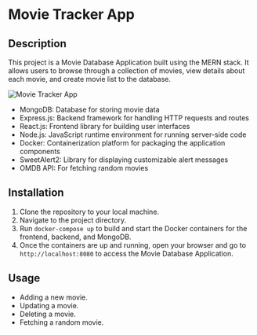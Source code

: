 # Movie Tracker App

## Description

This project is a Movie Database Application built using the MERN stack. It allows users to browse through a collection of movies, view details about each movie, and create movie list to the database.

![Movie Tracker App](MovieTracker.gif)

- MongoDB: Database for storing movie data
- Express.js: Backend framework for handling HTTP requests and routes
- React.js: Frontend library for building user interfaces
- Node.js: JavaScript runtime environment for running server-side code
- Docker: Containerization platform for packaging the application components
- SweetAlert2: Library for displaying customizable alert messages
- OMDB API: For fetching random movies

## Installation

1. Clone the repository to your local machine.
2. Navigate to the project directory.
3. Run `docker-compose up` to build and start the Docker containers for the frontend, backend, and MongoDB.
4. Once the containers are up and running, open your browser and go to `http://localhost:8080` to access the Movie Database Application.

## Usage

- Adding a new movie.
- Updating a movie.
- Deleting a movie.
- Fetching a random movie.
